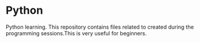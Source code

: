 # Python

Python learning.
This repository contains files related to created during the programming sessions.This is very useful for beginners.
